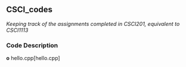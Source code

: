 ## CSCI_codes
*Keeping track of the assignments completed in CSCI201, equivalent to CSCI1113*

### Code Description 
**o** hello.cpp[hello.cpp]
